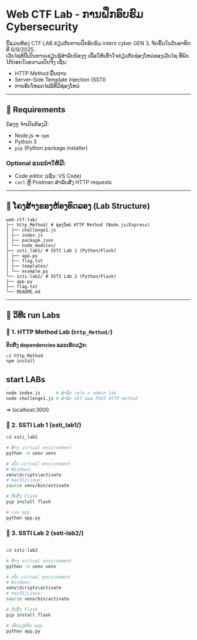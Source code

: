 # Web CTF Lab - ການຝຶກອົບຮົມ Cybersecurity

ນີ້ແມ່ນຫ້ອງ CTF LAB ກ່ຽວກັບການຝຶກອົບຮົມ intern cyber GEN 3, ຈັດຂຶ້ນໃນວັນອາທິດທີ 6/9/2025.  
ເວັບໄຊທ້ນີ້ເປັນການເຮຽນຮູ້ສຳລັບນ້ອງໆ ເພື່ອໃຫ້ເຂົ້າໃຈກ່ຽວກັບຊ່ອງໂຫວ່ຂອງເວັບໄຊ ທີ່ພົບໄດ້ບ່ອຍໃນຄວາມເປັນຈິງ ເຊັ່ນ:

- HTTP Method ພື້ນຖານ
- Server-Side Template Injection (SSTI)
- ການອັບໂຫລດໄຟລ໌ທີ່ມີຊ່ອງໂຫວ່

---

## 🔧 Requirements

ນ້ອງໆ ຈຳເປັນຕ້ອງມີ:

- Node.js => `npm`
- Python 3
- `pip` (Python package installer)

### Optional ແນະນຳໃຫ້ມີ:

- Code editor (ເຊັ່ນ: VS Code)
- `curl` ຫຼື Postman ສຳລັບສົ່ງ HTTP requests

---

## 📁 ໂຄງສ້າງຂອງຫ້ອງທົດລອງ (Lab Structure)

```
web-ctf-lab/
├── http_Method/ # ຊ່ອງໂຫວ່ HTTP Method (Node.js/Express)
│ ├── challenge1.js
│ ├── index.js
│ ├── package.json
│ └── node_modules/
├── ssti_lab1/ # SSTI Lab 1 (Python/Flask)
│ ├── app.py
│ ├── flag.txt
│ ├── templates/
│ └── example.py
└── ssti-lab2/ # SSTI Lab 2 (Python/Flask)
├── app.py
├── flag.txt
└── README.md

```

---

## 🚀 ວິທີເ run Labs

### 🧪 1. HTTP Method Lab (`http_Method/`)

**ຕິດຕັ້ງ dependencies ແລະເຮັດວຽກ:**

```bash
cd http_Method
npm install
```

## start LABs

```bash
node index.js      # ສຳລັບ role = admin lab
node challenge1.js # ສຳລັບ GET ແລະ POST HTTP method
```

=> localhost:3000

### 🧪 2. SSTI Lab 1 (ssti_lab1/)

```bash
cd ssti_lab1

# ສ້າງ virtual environment
python -m venv venv

# ເປີດ virtual environment
# Windows:
venv\Scripts\activate
# macOS/Linux:
source venv/bin/activate

# ຕິດຕັ້ງ Flask
pip install flask

# run app
python app.py

```

### 🧪 3. SSTI Lab 2 (ssti-lab2/)

```bash

cd ssti-lab2

# ສ້າງ virtual environment
python -m venv venv

# ເປີດ virtual environment
# Windows:
venv\Scripts\activate
# macOS/Linux:
source venv/bin/activate

# ຕິດຕັ້ງ Flask
pip install flask

# ເຮັດວຽກກັບ app
python app.py

```


